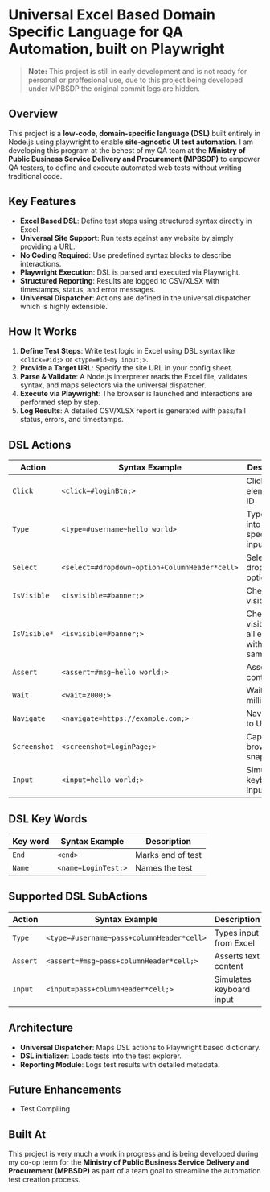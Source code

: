 # Universal Excel Based Domain Specific Language for QA Automation, built on Playwright

> **Note:** This project is still in early development and is not ready for personal or proffesional use, due to this project being developed under MPBSDP the original commit logs are hidden.  

## Overview

This project is a **low-code, domain-specific language (DSL)** built entirely in Node.js using playwright to enable **site-agnostic UI test automation**. I am developing this program at the behest of my QA team at the **Ministry of Public Business Service Delivery and Procurement (MPBSDP)** to empower QA testers, to define and execute automated web tests without writing traditional code.

## Key Features

- **Excel Based DSL**: Define test steps using structured syntax directly in Excel.
- **Universal Site Support**: Run tests against any website by simply providing a URL.
- **No Coding Required**: Use predefined syntax blocks to describe interactions.
- **Playwright Execution**: DSL is parsed and executed via Playwright.
- **Structured Reporting**: Results are logged to CSV/XLSX with timestamps, status, and error messages.
- **Universal Dispatcher**: Actions are defined in the universal dispatcher which is highly extensible.

## How It Works

1. **Define Test Steps**: Write test logic in Excel using DSL syntax like `<click=#id;>` or `<type=#id~my input;>`.
2. **Provide a Target URL**: Specify the site URL in your config sheet.
3. **Parse & Validate**: A Node.js interpreter reads the Excel file, validates syntax, and maps selectors via the universal dispatcher.
4. **Execute via Playwright**: The browser is launched and interactions are performed step by step.
5. **Log Results**: A detailed CSV/XLSX report is generated with pass/fail status, errors, and timestamps.

## DSL Actions

| Action      | Syntax Example                                | Description                  |
|-------------|-----------------------------------------------|------------------------------|
| `Click`     | `<click=#loginBtn;>`                          | Clicks an element by ID      |
| `Type`      | `<type=#username~hello world>`                | Types string into specified input |
| `Select`    | `<select=#dropdown~option+ColumnHeader*cell>` | Selects dropdown option      |
| `IsVisible` | `<isvisible=#banner;>`                        | Checks visibility            |
| `IsVisible*` | `<isvisible=#banner;>`                        | Checks visibility of all elements with that same ID           |
| `Assert`    | `<assert=#msg~hello world;>`                  | Asserts text content         |
| `Wait`      | `<wait=2000;>`                                | Waits in milliseconds        |
| `Navigate`  | `<navigate=https://example.com;>`             | Navigates to URL             |
| `Screenshot`| `<screenshot=loginPage;>`                     | Captures browser snapshot    |
| `Input`     | `<input=hello world;>`                        | Simulates keyboard input     |

## DSL Key Words 

| Key word      | Syntax Example                                | Description               |
|---------------|-----------------------------------------------|---------------------------|
| `End`         | `<end>`                                       | Marks end of test         |
| `Name`        | `<name=LoginTest;>`                           | Names the test            |

## Supported DSL SubActions 

| Action      | Syntax Example                                | Description              |
|-------------|-----------------------------------------------|--------------------------|
| `Type`      | `<type=#username~pass+columnHeader*cell>`     | Types input from Excel   |
| `Assert`    | `<assert=#msg~pass+columnHeader*cell;>`       | Asserts text content     |
| `Input`     | `<input=pass+columnHeader*cell;>`             | Simulates keyboard input |

## Architecture

- **Universal Dispatcher**: Maps DSL actions to Playwright based dictionary.
- **DSL initializer**: Loads tests into the test explorer.
- **Reporting Module**: Logs test results with detailed metadata.

## Future Enhancements

- Test Compiling

## Built At

This project is very much a work in progress and is being developed during my co-op term for the **Ministry of Public Business Service Delivery and Procurement (MPBSDP)** as part of a team goal to streamline the automation test creation process.
